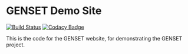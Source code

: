 # GENSET Demo Site

[![Build Status](https://img.shields.io/travis/cheukyin699/genset-demo-site.svg)](https://travis-ci.org/cheukyin699/genset-demo-site)
[![Codacy Badge](https://img.shields.io/codacy/grade/feac75edbe5241eaa206de597efb38ef.svg)](https://www.codacy.com/app/chucksys88/genset-demo-site?utm_source=github.com&amp;utm_medium=referral&amp;utm_content=cheukyin699/genset-demo-site&amp;utm_campaign=Badge_Grade)

This is the code for the GENSET website, for demonstrating the GENSET project.
